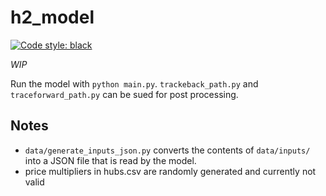 # h2_model
[![Code style: black](https://img.shields.io/badge/code%20style-black-000000.svg)](https://github.com/psf/black)

*WIP* 

Run the model with `python main.py`.
`trackeback_path.py` and `traceforward_path.py` can be sued for post processing.

## Notes

- `data/generate_inputs_json.py` converts the contents of `data/inputs/` into a JSON file that is read by the model.
- price multipliers in hubs.csv are randomly generated and currently not valid
